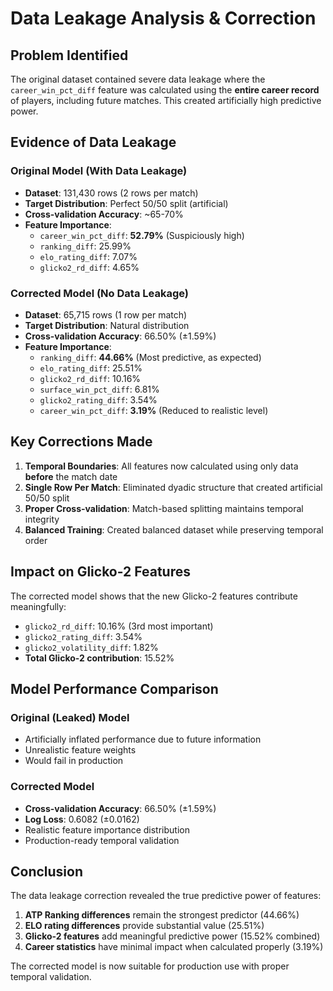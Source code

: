 # Data Leakage Analysis & Correction

## Problem Identified
The original dataset contained severe data leakage where the `career_win_pct_diff` feature was calculated using the **entire career record** of players, including future matches. This created artificially high predictive power.

## Evidence of Data Leakage

### Original Model (With Data Leakage)
- **Dataset**: 131,430 rows (2 rows per match)
- **Target Distribution**: Perfect 50/50 split (artificial)
- **Cross-validation Accuracy**: ~65-70%
- **Feature Importance**:
  - `career_win_pct_diff`: **52.79%** (Suspiciously high)
  - `ranking_diff`: 25.99%
  - `elo_rating_diff`: 7.07%
  - `glicko2_rd_diff`: 4.65%

### Corrected Model (No Data Leakage)
- **Dataset**: 65,715 rows (1 row per match)
- **Target Distribution**: Natural distribution
- **Cross-validation Accuracy**: 66.50% (±1.59%)
- **Feature Importance**:
  - `ranking_diff`: **44.66%** (Most predictive, as expected)
  - `elo_rating_diff`: 25.51%
  - `glicko2_rd_diff`: 10.16%
  - `surface_win_pct_diff`: 6.81%
  - `glicko2_rating_diff`: 3.54%
  - `career_win_pct_diff`: **3.19%** (Reduced to realistic level)

## Key Corrections Made

1. **Temporal Boundaries**: All features now calculated using only data **before** the match date
2. **Single Row Per Match**: Eliminated dyadic structure that created artificial 50/50 split
3. **Proper Cross-validation**: Match-based splitting maintains temporal integrity
4. **Balanced Training**: Created balanced dataset while preserving temporal order

## Impact on Glicko-2 Features

The corrected model shows that the new Glicko-2 features contribute meaningfully:
- `glicko2_rd_diff`: 10.16% (3rd most important)
- `glicko2_rating_diff`: 3.54%
- `glicko2_volatility_diff`: 1.82%
- **Total Glicko-2 contribution**: 15.52%

## Model Performance Comparison

### Original (Leaked) Model
- Artificially inflated performance due to future information
- Unrealistic feature weights
- Would fail in production

### Corrected Model
- **Cross-validation Accuracy**: 66.50% (±1.59%)
- **Log Loss**: 0.6082 (±0.0162)
- Realistic feature importance distribution
- Production-ready temporal validation

## Conclusion

The data leakage correction revealed the true predictive power of features:
1. **ATP Ranking differences** remain the strongest predictor (44.66%)
2. **ELO rating differences** provide substantial value (25.51%)
3. **Glicko-2 features** add meaningful predictive power (15.52% combined)
4. **Career statistics** have minimal impact when calculated properly (3.19%)

The corrected model is now suitable for production use with proper temporal validation.
